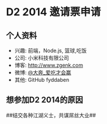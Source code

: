 # D2 2014 邀请票申请

## 个人资料

- 兴趣: 前端，Node.js, 篮球,吃饭
- 公司: 小米科技有限公司  
- 博客: http://www.zgenk.com  
- 微博: [@大奔_爱吃才会赢](http://www.weibo.com/daben1990/home?wvr=5)
- 其他: GitHub fyddaben

## 想参加D2 2014的原因

##结交各种江湖义士，共谋屌丝大业##
